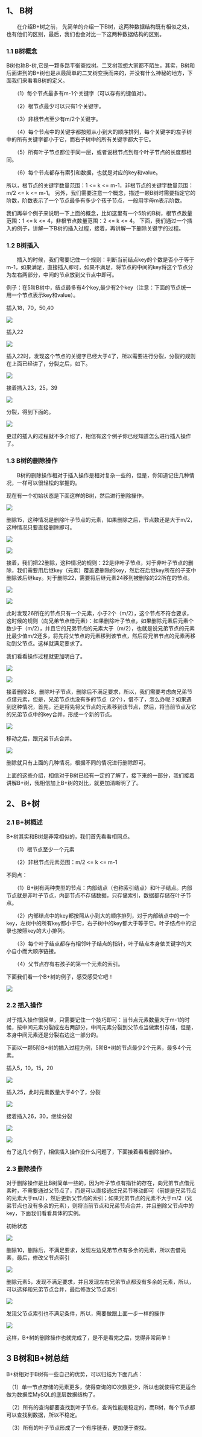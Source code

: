 ## 1、 B树

　　在介绍B+树之前， 先简单的介绍一下B树，这两种数据结构既有相似之处，也有他们的区别，最后，我们也会对比一下这两种数据结构的区别。

### 1.1 B树概念

B树也称B-树,它是一颗多路平衡查找树。二叉树我想大家都不陌生，其实，B树和后面讲到的B+树也是从最简单的二叉树变换而来的，并没有什么神秘的地方，下面我们来看看B树的定义。

　　（1）每个节点最多有m-1个关键字（可以存有的键值对）。

　　（2）根节点最少可以只有1个关键字。

　　（3）非根节点至少有m/2个关键字。

　　（4）每个节点中的关键字都按照从小到大的顺序排列，每个关键字的左子树中的所有关键字都小于它，而右子树中的所有关键字都大于它。

　　（5）所有叶子节点都位于同一层，或者说根节点到每个叶子节点的长度都相同。

　　（6）每个节点都存有索引和数据，也就是对应的key和value。

所以，根节点的关键字数量范围：1 <= k <= m-1，非根节点的关键字数量范围：m/2 <= k <= m-1。
另外，我们需要注意一个概念，描述一颗B树时需要指定它的阶数，阶数表示了一个节点最多有多少个孩子节点，一般用字母m表示阶数。

我们再举个例子来说明一下上面的概念，比如这里有一个5阶的B树，根节点数量范围：1 <= k <= 4，非根节点数量范围：2 <= k <= 4。
下面，我们通过一个插入的例子，讲解一下B树的插入过程，接着，再讲解一下删除关键字的过程。


### 1.2 B树插入

　　插入的时候，我们需要记住一个规则：判断当前结点key的个数是否小于等于m-1，如果满足，直接插入即可，如果不满足，将节点的中间的key将这个节点分为左右两部分，中间的节点放到父节点中即可。

例子：在5阶B树中，结点最多有4个key,最少有2个key（注意：下面的节点统一用一个节点表示key和value）。

插入18，70，50,40

![](../img/650.webp)

插入22

![](../img/651.webp)

插入22时，发现这个节点的关键字已经大于4了，所以需要进行分裂，分裂的规则在上面已经讲了，分裂之后，如下。

![](../img/652.webp)

接着插入23，25，39

![](../img/653.webp)

分裂，得到下面的。

![](../img/654.webp)

更过的插入的过程就不多介绍了，相信有这个例子你已经知道怎么进行插入操作了。

### 1.3 B树的删除操作

　　B树的删除操作相对于插入操作是相对复杂一些的，但是，你知道记住几种情况，一样可以很轻松的掌握的。

现在有一个初始状态是下面这样的B树，然后进行删除操作。

![](../img/655.webp)

删除15，这种情况是删除叶子节点的元素，如果删除之后，节点数还是大于m/2，这种情况只要直接删除即可。

![](../img/656.webp)

![](../img/657.webp)

接着，我们把22删除，这种情况的规则：22是非叶子节点，对于非叶子节点的删除，我们需要用后继key（元素）覆盖要删除的key，然后在后继key所在的子支中删除该后继key。对于删除22，需要将后继元素24移到被删除的22所在的节点。

![](../img/658.webp)

![](../img/659.webp)

此时发现26所在的节点只有一个元素，小于2个（m/2），这个节点不符合要求，这时候的规则（向兄弟节点借元素）：如果删除叶子节点，如果删除元素后元素个数少于（m/2），并且它的兄弟节点的元素大于（m/2），也就是说兄弟节点的元素比最少值m/2还多，将先将父节点的元素移到该节点，然后将兄弟节点的元素再移动到父节点。这样就满足要求了。

我们看看操作过程就更加明白了。

![](../img/660.webp)

![](../img/661.webp)

接着删除28，删除叶子节点，删除后不满足要求，所以，我们需要考虑向兄弟节点借元素，但是，兄弟节点也没有多的节点（2个），借不了，怎么办呢？如果遇到这种情况，首先，还是将先将父节点的元素移到该节点，然后，将当前节点及它的兄弟节点中的key合并，形成一个新的节点。

![](../img/662.webp)

移动之后，跟兄弟节点合并。

![](../img/663.webp)

删除就只有上面的几种情况，根据不同的情况进行删除即可。

上面的这些介绍，相信对于B树已经有一定的了解了，接下来的一部分，我们接着讲解B+树，我相信加上B+树的对比，就更加清晰明了了。


## 2、 B+树


### 2.1 B+树概述

B+树其实和B树是非常相似的，我们首先看看相同点。

　　（1）根节点至少一个元素

　　（2）非根节点元素范围：m/2 <= k <= m-1

不同点：

　　（1）B+树有两种类型的节点：内部结点（也称索引结点）和叶子结点。内部节点就是非叶子节点，内部节点不存储数据，只存储索引，数据都存储在叶子节点。

　　（2）内部结点中的key都按照从小到大的顺序排列，对于内部结点中的一个key，左树中的所有key都小于它，右子树中的key都大于等于它。叶子结点中的记录也按照key的大小排列。

　　（3）每个叶子结点都存有相邻叶子结点的指针，叶子结点本身依关键字的大小自小而大顺序链接。

　　（4）父节点存有右孩子的第一个元素的索引。

下面我们看一个B+树的例子，感受感受它吧！

![](../img/664.webp)

### 2.2 插入操作

对于插入操作很简单，只需要记住一个技巧即可：当节点元素数量大于m-1的时候，按中间元素分裂成左右两部分，中间元素分裂到父节点当做索引存储，但是，本身中间元素还是分裂右边这一部分的。

下面以一颗5阶B+树的插入过程为例，5阶B+树的节点最少2个元素，最多4个元素。

插入5，10，15，20

![](../img/665.webp)

插入25，此时元素数量大于4个了，分裂

![](../img/666.webp)

接着插入26，30，继续分裂

![](../img/667.webp)

![](../img/668.webp)

有了这几个例子，相信插入操作没什么问题了，下面接着看看删除操作。


### 2.3 删除操作

对于删除操作是比B树简单一些的，因为叶子节点有指针的存在，向兄弟节点借元素时，不需要通过父节点了，而是可以直接通过兄弟节移动即可（前提是兄弟节点的元素大于m/2），然后更新父节点的索引；如果兄弟节点的元素不大于m/2（兄弟节点也没有多余的元素），则将当前节点和兄弟节点合并，并且删除父节点中的key，下面我们看看具体的实例。

初始状态

![](../img/669.webp)

删除10，删除后，不满足要求，发现左边兄弟节点有多余的元素，所以去借元素，最后，修改父节点索引

![](../img/670.webp)

删除元素5，发现不满足要求，并且发现左右兄弟节点都没有多余的元素，所以，可以选择和兄弟节点合并，最后修改父节点索引

![](../img/671.webp)

发现父节点索引也不满足条件，所以，需要做跟上面一步一样的操作

![](../img/672.webp)

这样，B+树的删除操作也就完成了，是不是看完之后，觉得非常简单！


## 3 B树和B+树总结

B+树相对于B树有一些自己的优势，可以归结为下面几点：

　（1）单一节点存储的元素更多，使得查询的IO次数更少，所以也就使得它更适合做为数据库MySQL的底层数据结构了。

　（2）所有的查询都要查找到叶子节点，查询性能是稳定的，而B树，每个节点都可以查找到数据，所以不稳定。

　（3）所有的叶子节点形成了一个有序链表，更加便于查找。